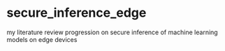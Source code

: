# secure_inference_edge
my literature review progression on secure inference of machine learning models on edge devices
